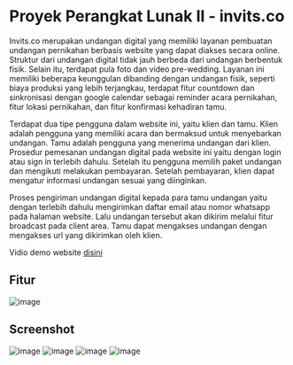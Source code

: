 # Proyek Perangkat Lunak II - invits.co
Invits.co merupakan undangan digital yang memiliki layanan pembuatan undangan pernikahan berbasis website yang dapat diakses secara online. Struktur dari undangan digital tidak jauh berbeda dari undangan berbentuk fisik. Selain itu, terdapat pula foto dan video pre-wedding. Layanan ini memiliki beberapa keunggulan dibanding dengan undangan fisik, seperti biaya produksi yang lebih terjangkau, terdapat fitur countdown dan sinkronisasi dengan google calendar sebagai reminder acara pernikahan, fitur lokasi pernikahan, dan fitur konfirmasi kehadiran tamu.

Terdapat dua tipe pengguna dalam website ini, yaitu klien dan tamu. Klien adalah pengguna yang memiliki acara dan bermaksud untuk menyebarkan undangan. Tamu adalah pengguna yang menerima undangan dari klien.
Prosedur pemesanan undangan digital pada website ini yaitu dengan login atau sign in terlebih dahulu. Setelah itu pengguna memilih paket undangan dan mengikuti melakukan pembayaran. Setelah pembayaran, klien dapat mengatur informasi undangan sesuai yang diinginkan.

Proses pengiriman undangan digital kepada para tamu undangan yaitu dengan terlebih dahulu mengirimkan daftar email atau nomor whatsapp pada halaman website. Lalu undangan tersebut akan dikirim melalui fitur broadcast pada client area. Tamu dapat mengakses undangan dengan mengakses url yang dikirimkan oleh klien.

Vidio demo website [disini](https://drive.google.com/file/d/1Godd6AkP1_59HzIpoZlfuBYewIrzQtBW/view?usp=sharing)

## Fitur
![image](https://github.com/user-attachments/assets/92620861-16de-4a06-95fd-f94dd5c8ec6c)

## Screenshot
![image](https://github.com/user-attachments/assets/aed05832-0afa-4cb3-9e8f-b1fd4ef0f400)
![image](https://github.com/user-attachments/assets/75beb1ce-95b6-42a1-a390-9c5794f86005)
![image](https://github.com/user-attachments/assets/7eb75cff-1084-490f-a525-f47ff98f6943)
![image](https://github.com/user-attachments/assets/d9200aa1-0979-447d-997b-a64217e86e94)
